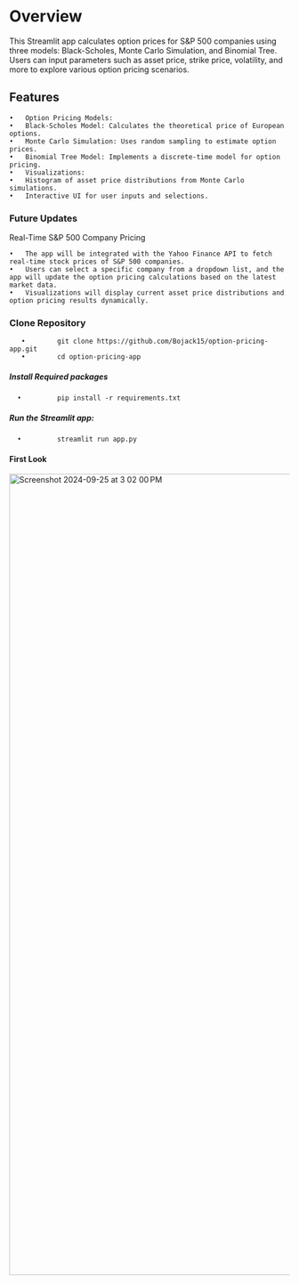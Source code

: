 # **Overview**

This Streamlit app calculates option prices for S&P 500 companies using three models: Black-Scholes, Monte Carlo Simulation, and Binomial Tree. Users can input parameters such as asset price, strike price, volatility, and more to explore various option pricing scenarios.

## Features

	•	Option Pricing Models:
	•	Black-Scholes Model: Calculates the theoretical price of European options.
	•	Monte Carlo Simulation: Uses random sampling to estimate option prices.
	•	Binomial Tree Model: Implements a discrete-time model for option pricing.
	•	Visualizations:
	•	Histogram of asset price distributions from Monte Carlo simulations.
	•	Interactive UI for user inputs and selections.


### Future Updates

Real-Time S&P 500 Company Pricing

	•	The app will be integrated with the Yahoo Finance API to fetch real-time stock prices of S&P 500 companies.
	•	Users can select a specific company from a dropdown list, and the app will update the option pricing calculations based on the latest market data.
	•	Visualizations will display current asset price distributions and option pricing results dynamically.


### Clone Repository 
       •        git clone https://github.com/Bojack15/option-pricing-app.git
       •        cd option-pricing-app

##### Install Required packages 
      •         pip install -r requirements.txt

##### Run the Streamlit app:
      •         streamlit run app.py

#### First Look 
<img width="1440" alt="Screenshot 2024-09-25 at 3 02 00 PM" src="https://github.com/user-attachments/assets/bcee4716-46d8-4875-b967-048cd83a775b">

